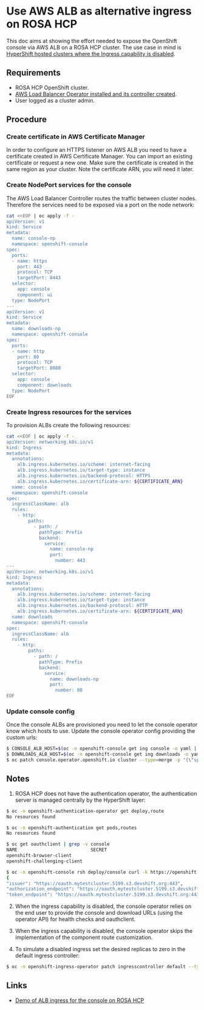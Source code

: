 # Use AWS ALB as alternative ingress on ROSA HCP

This doc aims at showing the effort needed to expose the OpenShift console via AWS ALB on a ROSA HCP cluster.
The use case in mind is [HyperShift hosted clusters where the Ingress capability is disabled](https://github.com/openshift/enhancements/pull/1415).

## Requirements

- ROSA HCP OpenShift cluster.
- [AWS Load Balancer Operator installed and its controller created](https://docs.openshift.com/rosa/networking/aws-load-balancer-operator.html).
- User logged as a cluster admin.

## Procedure

### Create certificate in AWS Certificate Manager

In order to configure an HTTPS listener on AWS ALB you need to have a certificate created in AWS Certificate Manager.
You can import an existing certificate or request a new one. Make sure the certificate is created in the same region as your cluster.
Note the certificate ARN, you will need it later.

### Create NodePort services for the console

The AWS Load Balancer Controller routes the traffic between cluster nodes.
Therefore the services need to be exposed via a port on the node network:
```bash
cat <<EOF | oc apply -f -
apiVersion: v1
kind: Service
metadata:
  name: console-np
  namespace: openshift-console
spec:
  ports:
  - name: https
    port: 443
    protocol: TCP
    targetPort: 8443
  selector:
    app: console
    component: ui
  type: NodePort
---
apiVersion: v1
kind: Service
metadata:
  name: downloads-np
  namespace: openshift-console
spec:
  ports:
  - name: http
    port: 80
    protocol: TCP
    targetPort: 8080
  selector:
    app: console
    component: downloads
  type: NodePort
EOF
```

### Create Ingress resources for the services

To provision ALBs create the following resources:
```bash
cat <<EOF | oc apply -f -
apiVersion: networking.k8s.io/v1
kind: Ingress
metadata:
  annotations:
    alb.ingress.kubernetes.io/scheme: internet-facing
    alb.ingress.kubernetes.io/target-type: instance
    alb.ingress.kubernetes.io/backend-protocol: HTTPS
    alb.ingress.kubernetes.io/certificate-arn: ${CERTIFICATE_ARN}
  name: console
  namespace: openshift-console
spec:
  ingressClassName: alb
  rules:
    - http:
        paths:
          - path: /
            pathType: Prefix
            backend:
              service:
                name: console-np
                port:
                  number: 443
---
apiVersion: networking.k8s.io/v1
kind: Ingress
metadata:
  annotations:
    alb.ingress.kubernetes.io/scheme: internet-facing
    alb.ingress.kubernetes.io/target-type: instance
    alb.ingress.kubernetes.io/backend-protocol: HTTP
    alb.ingress.kubernetes.io/certificate-arn: ${CERTIFICATE_ARN}
  name: downloads
  namespace: openshift-console
spec:
  ingressClassName: alb
  rules:
    - http:
        paths:
          - path: /
            pathType: Prefix
            backend:
              service:
                name: downloads-np
                port:
                  number: 80
EOF
```

### Update console config

Once the console ALBs are provisioned you need to let the console operator know which hosts to use.
Update the console operator config providing the custom urls:
```bash
$ CONSOLE_ALB_HOST=$(oc -n openshift-console get ing console -o yaml | yq .status.loadBalancer.ingress[0].hostname)
$ DOWNLOADS_ALB_HOST=$(oc -n openshift-console get ing downloads -o yaml | yq .status.loadBalancer.ingress[0].hostname)
$ oc patch console.operator.openshift.io cluster --type=merge -p "{\"spec\":{\"ingress\":{\"consoleURL\":\"${CONSOLE_ALB_HOST}\",\"clientDownloadsURL\":\"${DOWNLOADS_ALB_HOST}\"}}}"
```

## Notes

1. ROSA HCP does not have the authentication operator, the authentication server is managed centrally by the HyperShift layer:
```bash
$ oc -n openshift-authentication-operator get deploy,route
No resources found

$ oc -n openshift-authentication get pods,routes
No resources found

$ oc get oauthclient | grep -v console
NAME                           SECRET                                        WWW-CHALLENGE   TOKEN-MAX-AGE   REDIRECT URIS
openshift-browser-client                                                     false           default         https://oauth.mytestcluster.5199.s3.devshift.org:443/oauth/token/display
openshift-challenging-client                                                 true            default         https://oauth.mytestcluster.5199.s3.devshift.org:443/oauth/token/implicit

$ oc -n openshift-console rsh deploy/console curl -k https://openshift.default.svc/.well-known/oauth-authorization-server
{
"issuer": "https://oauth.mytestcluster.5199.s3.devshift.org:443",
"authorization_endpoint": "https://oauth.mytestcluster.5199.s3.devshift.org:443/oauth/authorize",
"token_endpoint": "https://oauth.mytestcluster.5199.s3.devshift.org:443/oauth/token",
```

2. When the ingress capability is disabled, the console operator relies on the end user to provide the console and download URLs (using the operator API) for health checks and oauthclient.

3. When the ingress capability is disabled, the console operator skips the implementation of the component route customization.

4. To simulate a disabled ingress set the desired replicas to zero in the default ingress controller:
```bash
$ oc -n openshift-ingress-operator patch ingresscontroller default --type='json' -p='[{"op": "replace", "path": "/spec/replicas", "value":0}]'
```

## Links
- [Demo of ALB ingress for the console on ROSA HCP](https://drive.google.com/file/d/1uWZgFbSeZTlDzlFyPW7QcH-625JsbSbw/view)
